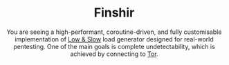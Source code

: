 <div align="center">
  <h1>Finshir</h1>
  
  You are seeing a high-performant, coroutine-driven, and fully customisable implementation of [Low & Slow](https://www.cloudflare.com/learning/ddos/ddos-low-and-slow-attack/) load generator designed for real-world pentesting. One of the main goals is complete undetectability, which is achieved by connecting to [Tor](https://en.wikipedia.org/wiki/Tor_%28anonymity_network%29).
</div>
